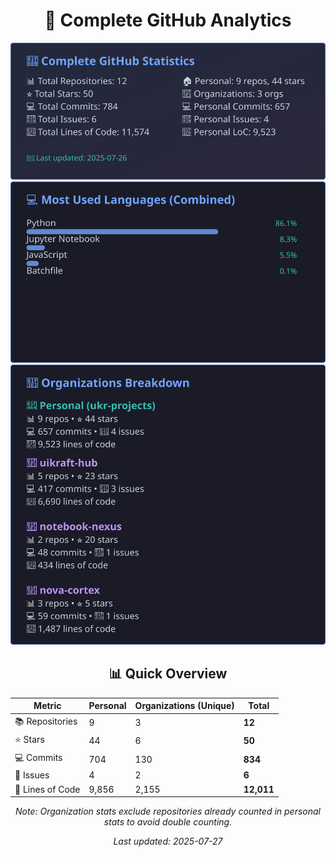 <!-- GitHub Stats - Auto Generated -->
<div align="center">

# 🚀 Complete GitHub Analytics

![GitHub Stats](./assets/github-stats.svg)
![Languages](./assets/languages.svg)
![Organizations](./assets/organizations.svg)

## 📊 Quick Overview

| Metric | Personal | Organizations (Unique) | **Total** |
|--------|----------|------------------------|-----------|
| 📚 Repositories | 9 | 3 | **12** |
| ⭐ Stars | 44 | 6 | **50** |
| 💻 Commits | 704 | 130 | **834** |
| 🐛 Issues | 4 | 2 | **6** |
| 📏 Lines of Code | 9,856 | 2,155 | **12,011** |

*Note: Organization stats exclude repositories already counted in personal stats to avoid double counting.*

*Last updated: 2025-07-27*

</div>
<!-- End GitHub Stats -->